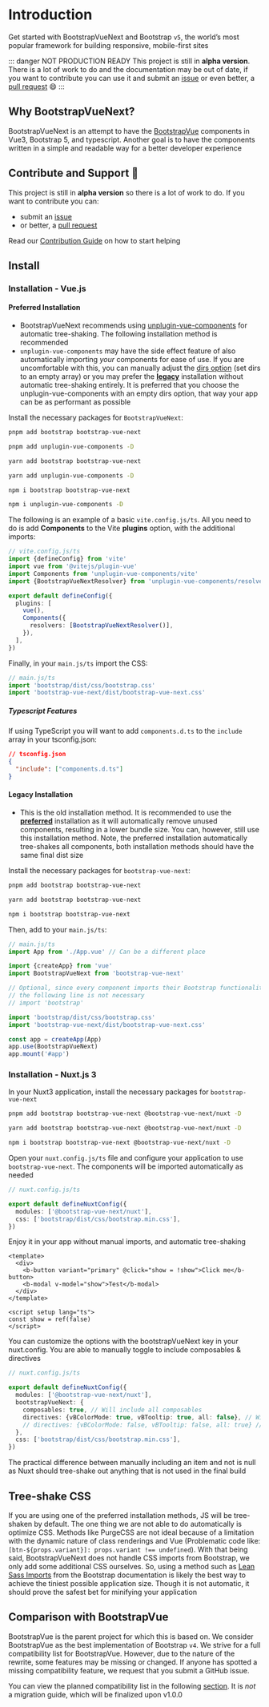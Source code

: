 # Introduction

Get started with BootstrapVueNext and Bootstrap `v5`, the world’s most popular framework for building responsive, mobile-first sites

::: danger NOT PRODUCTION READY
This project is still in **alpha version**. There is a lot of work to do and the documentation may be out of date, if you want to contribute you can use it and submit an [issue](https://github.com/bootstrap-vue-next/bootstrap-vue-next/issues) or even better, a [pull request](https://github.com/bootstrap-vue-next/bootstrap-vue-next/pulls) 😄
:::

## Why BootstrapVueNext?

BootstrapVueNext is an attempt to have the [BootstrapVue](https://bootstrap-vue.org/) components in Vue3, Bootstrap 5, and typescript. Another goal is to have the components written in a simple and readable way for a better developer experience

## Contribute and Support 🙌

This project is still in **alpha version** so there is a lot of work to do. If you want to contribute you can:

- submit an [issue](https://github.com/bootstrap-vue-next/bootstrap-vue-next/issues)
- or better, a [pull request](https://github.com/bootstrap-vue-next/bootstrap-vue-next/pulls)

Read our [Contribution Guide](https://github.com/bootstrap-vue-next/bootstrap-vue-next/blob/main/CONTRIBUTING.md) on how to start helping

## Install

### Installation - Vue.js

#### Preferred Installation

- BootstrapVueNext recommends using [unplugin-vue-components](https://github.com/antfu/unplugin-vue-components) for automatic tree-shaking. The following installation method is recommended
- `unplugin-vue-components` may have the side effect feature of also automatically importing _your_ components for ease of use. If you are uncomfortable with this, you can manually adjust the [dirs option](https://github.com/antfu/unplugin-vue-components#configuration) (set dirs to an empty array) or you may prefer the [**legacy**](#legacy-installation) installation without automatic tree-shaking entirely. It is preferred that you choose the unplugin-vue-components with an empty dirs option, that way your app can be as performant as possible

Install the necessary packages for `BootstrapVueNext`:

<client-only>
<b-tabs v-model="codePreference">
  <b-tab title="PNPM">

```bash
pnpm add bootstrap bootstrap-vue-next

pnpm add unplugin-vue-components -D
```

  </b-tab>
  <b-tab title="YARN">

```bash
yarn add bootstrap bootstrap-vue-next

yarn add unplugin-vue-components -D
```

  </b-tab>
  <b-tab title="NPM">

```bash
npm i bootstrap bootstrap-vue-next

npm i unplugin-vue-components -D
```

  </b-tab>
</b-tabs>
</client-only>

The following is an example of a basic `vite.config.js/ts`. All you need to do is add **Components** to the Vite **plugins** option, with the additional imports:

```ts
// vite.config.js/ts
import {defineConfig} from 'vite'
import vue from '@vitejs/plugin-vue'
import Components from 'unplugin-vue-components/vite'
import {BootstrapVueNextResolver} from 'unplugin-vue-components/resolvers'

export default defineConfig({
  plugins: [
    vue(),
    Components({
      resolvers: [BootstrapVueNextResolver()],
    }),
  ],
})
```

Finally, in your `main.js/ts` import the CSS:

```ts
// main.js/ts
import 'bootstrap/dist/css/bootstrap.css'
import 'bootstrap-vue-next/dist/bootstrap-vue-next.css'
```

##### Typescript Features

If using TypeScript you will want to add `components.d.ts` to the `include` array in your tsconfig.json:

```json
// tsconfig.json
{
  "include": ["components.d.ts"]
}
```

#### Legacy Installation

- This is the old installation method. It is recommended to use the [**preferred**](#preferred-installation) installation as it will automatically remove unused components, resulting in a lower bundle size. You can, however, still use this installation method. Note, the preferred installation automatically tree-shakes all components, both installation methods should have the same final dist size

Install the necessary packages for `bootstrap-vue-next`:

<client-only>
<b-tabs v-model="codePreference">
  <b-tab title="PNPM">

```bash
pnpm add bootstrap bootstrap-vue-next
```

  </b-tab>
  <b-tab title="YARN">

```bash
yarn add bootstrap bootstrap-vue-next
```

  </b-tab>
  <b-tab title="NPM">

```bash
npm i bootstrap bootstrap-vue-next
```

  </b-tab>
</b-tabs>
</client-only>

Then, add to your `main.js/ts`:

```typescript
// main.js/ts
import App from './App.vue' // Can be a different place

import {createApp} from 'vue'
import BootstrapVueNext from 'bootstrap-vue-next'

// Optional, since every component imports their Bootstrap functionality
// the following line is not necessary
// import 'bootstrap'

import 'bootstrap/dist/css/bootstrap.css'
import 'bootstrap-vue-next/dist/bootstrap-vue-next.css'

const app = createApp(App)
app.use(BootstrapVueNext)
app.mount('#app')
```

### Installation - Nuxt.js 3

In your Nuxt3 application, install the necessary packages for `bootstrap-vue-next`

<client-only>
<b-tabs v-model="codePreference">
  <b-tab title="PNPM">

```bash
pnpm add bootstrap bootstrap-vue-next @bootstrap-vue-next/nuxt -D
```

  </b-tab>
  <b-tab title="YARN">

```bash
yarn add bootstrap bootstrap-vue-next @bootstrap-vue-next/nuxt -D
```

  </b-tab>
  <b-tab title="NPM">

```bash
npm i bootstrap bootstrap-vue-next @bootstrap-vue-next/nuxt -D
```

  </b-tab>
</b-tabs>
</client-only>

Open your `nuxt.config.js/ts` file and configure your application to use `bootstrap-vue-next`. The components will be imported automatically as needed

```ts
// nuxt.config.js/ts

export default defineNuxtConfig({
  modules: ['@bootstrap-vue-next/nuxt'],
  css: ['bootstrap/dist/css/bootstrap.min.css'],
})
```

Enjoy it in your app without manual imports, and automatic tree-shaking

```vue
<template>
  <div>
    <b-button variant="primary" @click="show = !show">Click me</b-button>
    <b-modal v-model="show">Test</b-modal>
  </div>
</template>

<script setup lang="ts">
const show = ref(false)
</script>
```

You can customize the options with the bootstrapVueNext key in your nuxt.config. You are able to manually toggle to include composables & directives

```ts
// nuxt.config.js/ts

export default defineNuxtConfig({
  modules: ['@bootstrap-vue-next/nuxt'],
  bootstrapVueNext: {
    composables: true, // Will include all composables
    directives: {vBColorMode: true, vBTooltip: true, all: false}, // Will include only vBColorMode & vBTooltip
    // directives: {vBColorMode: false, vBTooltip: false, all: true} // Will include everything except vBColorMode & vBTooltip
  },
  css: ['bootstrap/dist/css/bootstrap.min.css'],
})
```

The practical difference between manually including an item and not is null as Nuxt should tree-shake out anything that is not used in the final build

## Tree-shake CSS

If you are using one of the preferred installation methods, JS will be tree-shaken by default. The one thing we are not able to do automatically is optimize CSS. Methods like PurgeCSS are not ideal because of a limitation with the dynamic nature of class renderings and Vue (Problematic code like: `[btn-${props.variant}]: props.variant !== undefined`). With that being said, BootstrapVueNext does not handle CSS imports from Bootstrap, we only add some additional CSS ourselves. So, using a method such as [Lean Sass Imports](https://getbootstrap.com/docs/5.3/customize/optimize/#lean-sass-imports) from the Bootstrap documentation is likely the best way to achieve the tiniest possible application size. Though it is not automatic, it should prove the safest bet for minifying your application

## Comparison with BootstrapVue

BootstrapVue is the parent project for which this is based on. We consider BootstrapVue as the best implementation of Bootstrap `v4`. We strive for a full compatibility list for BootstrapVue. However, due to the nature of the rewrite, some features may be missing or changed. If anyone has spotted a missing compatibility feature, we request that you submit a GitHub issue.

<!-- To follow this, we'll implement a parity list where you can view the progress of covered components. This section is not ready yet. -->

You can view the planned compatibility list in the following [section](./reference/parityList.md). It is _not_ a migration guide, which will be finalized upon v1.0.0

<script setup lang="ts">
import {BTab, BTabs} from 'bootstrap-vue-next'
import {useLocalStorage} from '@vueuse/core'

const codePreference = useLocalStorage('code-group-preference', 0)
</script>
